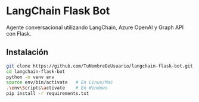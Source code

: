 # LangChain Flask Bot

Agente conversacional utilizando LangChain, Azure OpenAI y Graph API con Flask.

## Instalación
```bash
git clone https://github.com/TuNombreDeUsuario/langchain-flask-bot.git
cd langchain-flask-bot
python -m venv env
source env/bin/activate   # En Linux/Mac
.\env\Scripts\activate    # En Windows
pip install -r requirements.txt
